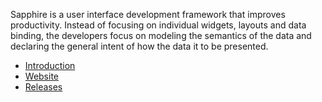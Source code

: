 Sapphire is a user interface development framework that improves productivity.
Instead of focusing on individual widgets, layouts and data binding, the developers
focus on modeling the semantics of the data and declaring the general intent of
how the data it to be presented.

 * [Introduction](http://www.eclipse.org/sapphire/documentation/latest/introduction/index.html)
 * [Website](http://www.eclipse.org/sapphire/)
 * [Releases](http://www.eclipse.org/sapphire/releases/)
